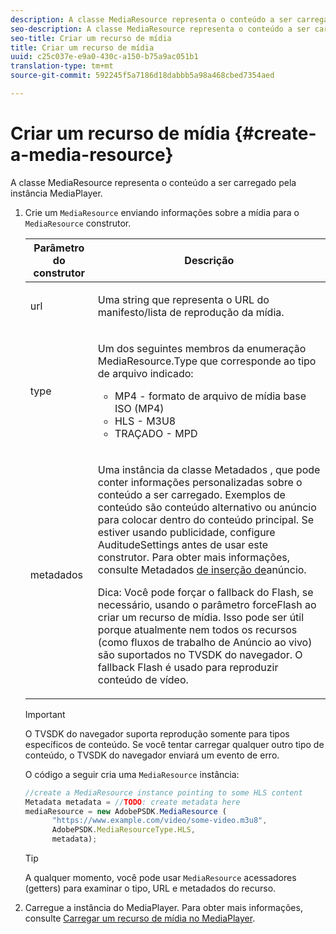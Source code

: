 ```yaml
---
description: A classe MediaResource representa o conteúdo a ser carregado pela instância MediaPlayer.
seo-description: A classe MediaResource representa o conteúdo a ser carregado pela instância MediaPlayer.
seo-title: Criar um recurso de mídia
title: Criar um recurso de mídia
uuid: c25c037e-e9a0-430c-a150-b75a9ac051b1
translation-type: tm+mt
source-git-commit: 592245f5a7186d18dabbb5a98a468cbed7354aed

---
```



# Criar um recurso de mídia {#create-a-media-resource}

A classe MediaResource representa o conteúdo a ser carregado pela instância MediaPlayer.

1. Crie um `MediaResource` enviando informações sobre a mídia para o `MediaResource` construtor.

   <table id="table_DD0D5D9129D54F73881399B9B4FF546A"> 
    <thead> 
    <tr> 
    <th colname="col1" class="entry"> Parâmetro do construtor </th> 
    <th colname="col2" class="entry"> Descrição </th> 
    </tr> 
    </thead>
    <tbody> 
    <tr> 
    <td colname="col1"> <p>url </p> </td> 
    <td colname="col2"> <p>Uma string que representa o URL do manifesto/lista de reprodução da mídia. </p> </td> 
    </tr> 
    <tr> 
    <td colname="col1"> <p>type </p> </td> 
    <td colname="col2"> <p>Um dos seguintes membros da enumeração <span class="codeph"> MediaResource.Type </span> que corresponde ao tipo de arquivo indicado: </p> <p> 
    <ul id="ul_E9689FA06DC94BF4848F16E1F2F01A59"> 
    <li id="li_83A14B96CDC648C6AF6F5FA745343E1F"> <span class="codeph"> MP4 </span> - formato de arquivo de mídia base ISO (MP4) </li> 
    <li id="li_FCD355151515412D9A78C3815DD09129"> <span class="codeph"> HLS </span> - M3U8 </li> 
    <li id="li_9D3D306D49264830AC6EFB1F49524A3B"> <span class="codeph"> TRAÇADO </span> - MPD </li> 
    </ul> </p> <p></p> </td> 
    </tr> 
    <tr> 
    <td colname="col1"> <p>metadados </p> </td> 
    <td colname="col2"> <p>Uma instância da classe <span class="codeph"> Metadados </span> , que pode conter informações personalizadas sobre o conteúdo a ser carregado. Exemplos de conteúdo são conteúdo alternativo ou anúncio para colocar dentro do conteúdo principal. Se estiver usando publicidade, configure <span class="codeph"> AuditudeSettings </span> antes de usar este construtor. Para obter mais informações, consulte Metadados <a href="../../ad-insertion/ad-insertion-metadata/c-psdk-browser-tvsdk-2.4-ad-insertion-metadata.md">de inserção de</a>anúncio. </p> <p>Dica:  Você pode forçar o fallback do Flash, se necessário, usando o parâmetro <span class="codeph"> forceFlash </span> ao criar um recurso de mídia. Isso pode ser útil porque atualmente nem todos os recursos (como fluxos de trabalho de Anúncio ao vivo) são suportados no TVSDK do navegador. O fallback Flash é usado para reproduzir conteúdo de vídeo. </p> </td> 
    </tr> 
    </tbody> 
   </table>

   >[!IMPORTANT]
   >
   >O TVSDK do navegador suporta reprodução somente para tipos específicos de conteúdo. Se você tentar carregar qualquer outro tipo de conteúdo, o TVSDK do navegador enviará um evento de erro.

   O código a seguir cria uma `MediaResource` instância:

   ```js
   //create a MediaResource instance pointing to some HLS content 
   Metadata metadata = //TODO: create metadata here 
   mediaResource = new AdobePSDK.MediaResource ( 
         "https://www.example.com/video/some-video.m3u8", 
         AdobePSDK.MediaResourceType.HLS,  
         metadata);
   ```

   >[!TIP]
   >
   >A qualquer momento, você pode usar `MediaResource` acessadores (getters) para examinar o tipo, URL e metadados do recurso.

1. Carregue a instância do MediaPlayer. Para obter mais informações, consulte [Carregar um recurso de mídia no MediaPlayer](../../content-playback-options-browser-tvsdk/mediaplayer-initialize-for-video/t-psdk-browser-tvsdk-2.4-media-resource-load.md).

